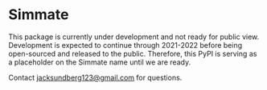 # Simmate

This package is currently under development and not ready for public view. Development is expected to continue through 2021-2022 before being open-sourced and released to the public. Therefore, this PyPI is serving as a placeholder on the Simmate name until we are ready.

Contact jacksundberg123@gmail.com for questions.